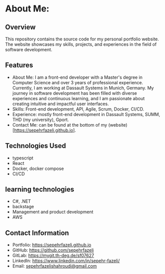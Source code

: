 # About Me:

## Overview

This repository contains the source code for my personal portfolio website. The website showcases my skills, projects, and experiences in the field of software development.

## Features

* About Me: I am a front-end developer with a Master's degree in Computer Science and over 3 years of professional experience. Currently, I am working at Dassault Systems in Munich, Germany. My journey in software development has been filled with diverse experiences and continuous learning, and I am passionate about creating intuitive and impactful user interfaces.
* Skills: Front-end development, API, Agile, Scrum, Docker, CI/CD.
* Experience: mostly front-end development in Dassault Systems, SUMM, THD (my university), Gport.
* Contact Me: can be found at the bottom of my (website)[https://sepehrfazeli.github.io].

## Technologies Used

* typescript
* React
* Docker, docker compose
* CI/CD

## learning technologies

* C#, .NET
* backstage
* Management and product development
* AWS

## Contact Information

* Portfolio: https://sepehrfazeli.github.io
* GitHub: https://github.com/sepehrfazeli
* GitLab: https://mygit.th-deg.de/sf07627
* LinkedIn: https://www.linkedin.com/in/sepehr-fazeli/
* Email: sepehrfazelishahroudi@gmail.com
